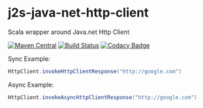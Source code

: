 # j2s-java-net-http-client
Scala wrapper around Java.net Http Client

[![Maven Central](https://maven-badges.herokuapp.com/maven-central/com.github.zeab/j2sjavanethttpclient_2.12/badge.svg)](https://maven-badges.herokuapp.com/maven-central/com.github.zeab/j2sjavanethttpclient_2.12)
[![Build Status](https://travis-ci.org/zeab/j2s-java-net-http-client.svg?branch=master)](https://travis-ci.org/zeab/j2s-java-net-http-client)
[![Codacy Badge](https://api.codacy.com/project/badge/Grade/fb3f95b4346347da9aed1cfafe7bc960)](https://www.codacy.com/app/zeab/j2s-java-net-http-client?utm_source=github.com&amp;utm_medium=referral&amp;utm_content=zeab/j2s-java-net-http-client&amp;utm_campaign=Badge_Grade)


Sync Example: 
```scala
HttpClient.invokeHttpClientResponse("http://google.com")
```
   
Async Example: 
```scala
HttpClient.invokeAsyncHttpClientResponse("http://google.com")
```
